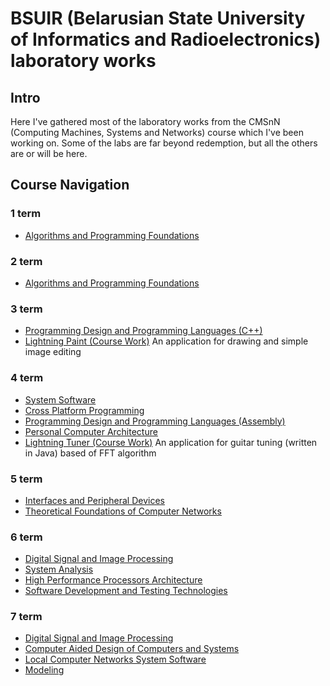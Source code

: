 ﻿# BSUIR (Belarusian State University of Informatics and Radioelectronics) laboratory works

## Intro
Here I've gathered most of the laboratory works from the CMSnN (Computing Machines, Systems and Networks) course which I've been working on. Some of the labs are far beyond redemption, but all the others are or will be here.

## Course Navigation

### 1 term

* [Algorithms and Programming Foundations](https://github.com/NasterVill/BSUIR_Labs/tree/master/1%20term/Algorithms-and-Programming-Foundations)

### 2 term

* [Algorithms and Programming Foundations](https://github.com/NasterVill/BSUIR_Labs/tree/master/2%20term/Algorithms-and-Programming-Foundations)

### 3 term
* [Programming Design and Programming Languages (C++)](https://github.com/NasterVill/BSUIR_Labs/tree/master/3%20term/Programming-Design-and-Programming-Languages-C%2B%2B)
* [Lightning Paint (Course Work)](https://github.com/NasterVill/BSUIR_Labs/tree/master/CourseWorks/LightningPaint)
An application for drawing and simple image editing

### 4 term
* [System Software](https://github.com/NasterVill/BSUIR_Labs/tree/master/4%20term/System_Software_-SPO-)
* [Cross Platform Programming](https://github.com/NasterVill/BSUIR_Labs/tree/master/4%20term/Cross_Platform_Programming-Course)
* [Programming Design and Programming Languages (Assembly)](https://github.com/NasterVill/BSUIR_Labs/tree/master/4%20term/Programming-Design-and-Programming-Languages-Assembly)
* [Personal Computer Architecture](https://github.com/NasterVill/BSUIR_Labs/tree/master/4%20term/Personal-Computer-Architecture)
* [Lightning Tuner (Course Work)](https://github.com/NasterVill/BSUIR_Labs/tree/master/CourseWorks/LightningTuner)
An application for guitar tuning (written in Java) based of FFT algorithm

### 5 term

* [Interfaces and Peripheral Devices](https://github.com/NasterVill/BSUIR_Labs/tree/master/5%20term/Interfaces-and-Peripheral-Devices-IPD-)
* [Theoretical Foundations of Computer Networks](https://github.com/NasterVill/BSUIR_Labs/tree/master/5%20term/Theoretical-Foundations-of-Computer-Networks-TFoCN)

### 6 term

* [Digital Signal and Image Processing](https://github.com/NasterVill/BSUIR_Labs/tree/master/6%20term/DSIP-Digital-Signal-and-Image-Processing-)
* [System Analysis](https://github.com/NasterVill/BSUIR_Labs/tree/master/6%20term/SA%20(System-Analysis))
* [High Performance Processors Architecture](https://github.com/NasterVill/BSUIR_Labs/tree/master/6%20term/HPPA-High-Performance-Processors-Architecture)
* [Software Development and Testing Technologies](https://github.com/NasterVill/BSUIR_Labs/tree/master/6%20term/GoParty%20(Software-Development-and-Testing-Technologies))

### 7 term

* [Digital Signal and Image Processing](https://github.com/NasterVill/BSUIR_Labs/tree/master/7%20term/DSIP-Digital-Signal-and-Image-Processing)
* [Computer Aided Design of Computers and Systems](https://github.com/NasterVill/BSUIR_Labs/tree/master/7%20term/Computer-Aided-Design-of-Computers-and-Systems)
* [Local Computer Networks System Software](https://www.google.com/url?sa=i&source=images&cd=&cad=rja&uact=8&ved=2ahUKEwi57fL4j4XlAhUCl4sKHcpTBfEQjRx6BAgBEAQ&url=https%3A%2F%2Fwww.eventfinda.co.nz%2F2018%2Feaster-egg-hunt%2Fhavelock-north&psig=AOvVaw1RK_mZCHmNS-gB2mVUf3GJ&ust=1570365059489103)
* [Modeling](https://github.com/NasterVill/BSUIR_Labs/tree/master/7%20term/Modeling)